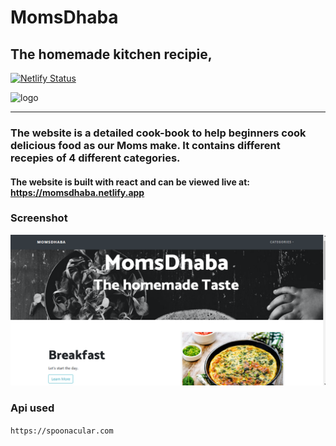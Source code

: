 # MomsDhaba
## The homemade kitchen recipie,
[![Netlify Status](https://api.netlify.com/api/v1/badges/8d014fbb-8f1d-466b-af95-87c95400708d/deploy-status)](https://app.netlify.com/sites/momsdhaba/deploys)

<img src="https://mummydadhaba.netlify.app/media/logo.ico" alt="logo" />
<hr />

### The website is a detailed cook-book to help beginners cook delicious food as our Moms make. It contains different recepies of 4 different categories.
#### The website is built with react and can be viewed live at: https://momsdhaba.netlify.app

### Screenshot
![image](https://github.com/Gaurav1745/momsDhaba/blob/main/public/media/dhabaphoto.png)

### Api used
  ``` https://spoonacular.com ```
